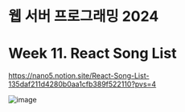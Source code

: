 # 웹 서버 프로그래밍 2024

# Week 11. React Song List

https://nano5.notion.site/React-Song-List-135daf211d4280b0aa1cfb389f522110?pvs=4

![image](https://github.com/user-attachments/assets/d50447f4-f06b-4bbe-9236-c0b8a536873c)

